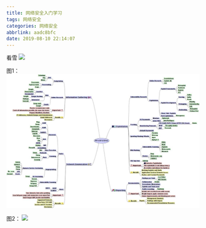 ```yaml
---
title: 网络安全入门学习
tags: 网络安全
categories: 网络安全
abbrlink: aadc8bfc
date: 2019-08-10 22:14:07
---
```

看雪
![](https://github.com/starstarb/clouding/raw/master/head/9dd29ca8fff2fd1285d5fee5086d5dab.jpg)
<!--more-->
图1：
![](https://github.com/starstarb/clouding/raw/master/security/渗透测试结构图.jpg)


图2：
![](https://github.com/starstarb/clouding/raw/master/security/安全漏洞&amp;恶意代码原图去掉zip后缀.jpg)

